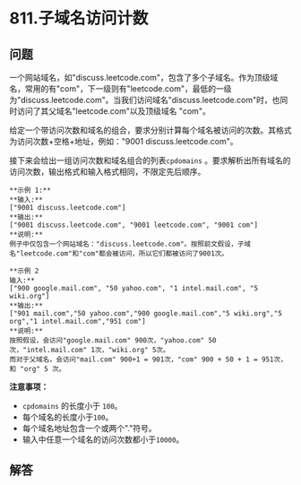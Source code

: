 # 811.子域名访问计数

## 问题

一个网站域名，如"discuss.leetcode.com"，包含了多个子域名。作为顶级域名，常用的有"com"，下一级则有"leetcode.com"，最低的一级为"discuss.leetcode.com"。当我们访问域名"discuss.leetcode.com"时，也同时访问了其父域名"leetcode.com"以及顶级域名 "com"。

给定一个带访问次数和域名的组合，要求分别计算每个域名被访问的次数。其格式为访问次数+空格+地址，例如："9001 discuss.leetcode.com"。

接下来会给出一组访问次数和域名组合的列表`cpdomains` 。要求解析出所有域名的访问次数，输出格式和输入格式相同，不限定先后顺序。

```
**示例 1:**
**输入:**
["9001 discuss.leetcode.com"]
**输出:**
["9001 discuss.leetcode.com", "9001 leetcode.com", "9001 com"]
**说明:**
例子中仅包含一个网站域名："discuss.leetcode.com"。按照前文假设，子域名"leetcode.com"和"com"都会被访问，所以它们都被访问了9001次。

```

```
**示例 2
输入:**
["900 google.mail.com", "50 yahoo.com", "1 intel.mail.com", "5 wiki.org"]
**输出:**
["901 mail.com","50 yahoo.com","900 google.mail.com","5 wiki.org","5 org","1 intel.mail.com","951 com"]
**说明:**
按照假设，会访问"google.mail.com" 900次，"yahoo.com" 50次，"intel.mail.com" 1次，"wiki.org" 5次。
而对于父域名，会访问"mail.com" 900+1 = 901次，"com" 900 + 50 + 1 = 951次，和 "org" 5 次。

```

**注意事项：**

* `cpdomains` 的长度小于 `100`。
* 每个域名的长度小于`100`。
* 每个域名地址包含一个或两个"."符号。
* 输入中任意一个域名的访问次数都小于`10000`。



## 解答

